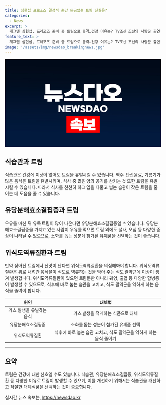 ```yaml
---
title: 심현섭 프로포즈 결정적 순간 뜬금없는 트림 진실은?
categories:
  - News
excerpt: >
  개그맨 심현섭, 프러포즈 준비 중 트림으로 충격…건강 이유는? TV조선 조선의 사랑꾼 출연 중인 심현섭이 연인에게 프러포즈를 시도하던 중 트림을 겪어 충격을 안겼다. 트림은 식습관, 유당분해효소결핍증, 위식도역류질환의 영향일 수 있다. 맥주, 탄산음료, 기름진 음식 등은 트림을 유발할 수 있으며, 유당분해효소결핍증은 우유 소화에 영향을 미칠 수 있다. 또한, 위식도역류질환은 위산의 역류로 인해 충격적인 증상을 유발할 수 있다. 요트에서의 신나는 분위기였지만, 건강에 대한 이야기로 변한 것. (150자)
feature_text: >
  개그맨 심현섭, 프러포즈 준비 중 트림으로 충격…건강 이유는? TV조선 조선의 사랑꾼 출연 중인 심현섭이 연인에게 프러포즈를 시도하던 중 트림을 겪어 충격을 안겼다. 트림은 식습관, 유당분해효소결핍증, 위식도역류질환의 영향일 수 있다. 맥주, 탄산음료, 기름진 음식 등은 트림을 유발할 수 있으며, 유당분해효소결핍증은 우유 소화에 영향을 미칠 수 있다. 또한, 위식도역류질환은 위산의 역류로 인해 충격적인 증상을 유발할 수 있다. 요트에서의 신나는 분위기였지만, 건강에 대한 이야기로 변한 것. (150자)
image: '/assets/img/newsdao_breakingnews.jpg'
---
```


<p><img src="/assets/img/newsdao_breakingnews.jpg" alt="ontimetimes 속보" /></p>

<h2 data-ke-size="size26">식습관과 트림</h2>

<p data-ke-size="size16">식습관은 건강에 이상이 없어도 트림을 유발시킬 수 있습니다. 맥주, 탄산음료, 기름기가 많은 음식은 트림을 유발시키며, 식사 중 많은 양의 공기를 삼키는 것 또한 트림을 유발시킬 수 있습니다. 따라서 식사를 천천히 하고 입을 다물고 씹는 습관이 잦은 트림을 줄이는 데 도움을 줄 수 있습니다.</p>

<h2 data-ke-size="size26">유당분해효소결핍증과 트림</h2>

<p data-ke-size="size16">우유를 마신 뒤 유독 트림이 많이 나온다면 유당분해효소결핍증일 수 있습니다. 유당분해효소결핍증을 가지고 있는 사람이 우유를 먹으면 트림 외에도 설사, 오심 등 다양한 증상이 나타날 수 있으므로, 소화를 돕는 성분이 첨가된 유제품을 선택하는 것이 좋습니다.</p>

<h2 data-ke-size="size26">위식도역류질환과 트림</h2>

<p data-ke-size="size16">만약 잦아진 트림에서 신맛이 난다면 위식도역류질환을 의심해봐야 합니다. 위식도역류질환은 위로 내려간 음식물이 식도로 역류하는 것을 막아 주는 식도 괄약근에 이상이 생겨 발생합니다. 위식도역류질환이 있으면 트림뿐만 아니라 궤양, 출혈 등 다양한 합병증이 발생할 수 있으므로, 식후에 바로 눕는 습관을 고치고, 식도 괄약근을 약하게 하는 음식을 줄여야 합니다.</p>

<table>
  <thead>
    <tr>
      <th style="text-align: center;">원인</th>
      <th style="text-align: center;">대체법</th>
    </tr>
  </thead>
  <tbody>
    <tr>
      <td style="text-align: center;">가스 발생을 유발하는 음식</td>
      <td style="text-align: center;">가스 발생을 적게하는 식품으로 대체</td>
    </tr>
    <tr>
      <td style="text-align: center;">유당분해효소결핍증</td>
      <td style="text-align: center;">소화를 돕는 성분이 첨가된 유제품 선택</td>
    </tr>
    <tr>
      <td style="text-align: center;">위식도역류질환</td>
      <td style="text-align: center;">식후에 바로 눕는 습관 고치고, 식도 괄약근을 약하게 하는 음식 줄이기</td>
    </tr>
  </tbody>
</table>

<hr>

<h2 data-ke-size="size26">요약</h2>

<p data-ke-size="size16">트림은 건강에 대한 신호일 수도 있습니다. 식습관, 유당분해효소결핍증, 위식도역류질환 등 다양한 이유로 트림이 발생할 수 있으며, 이를 개선하기 위해서는 식습관을 개선하고 적절한 대체식품을 선택하는 것이 중요합니다.</p>
실시간 뉴스 속보는, <a href="https://newsdao.kr" rel="dofollow">https://newsdao.kr</a>



